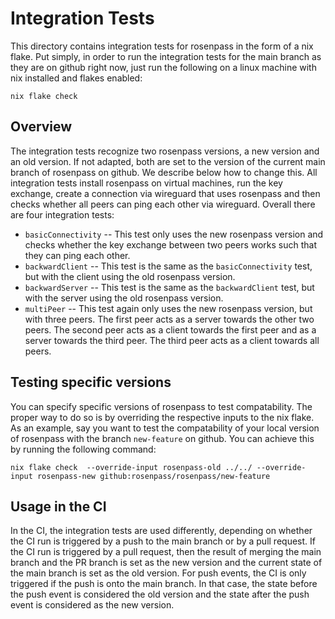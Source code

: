 # Integration Tests

This directory contains integration tests for rosenpass in the form of a nix flake. Put simply, in order to run the integration tests for the main branch as they are on github right now, just run the following on a linux machine with nix installed and flakes enabled:

```
nix flake check
```

## Overview

The integration tests recognize two rosenpass versions, a new version and an old version. If not adapted, both are set to the version of the current main branch of rosenpass on github. We describe below how to change this.
All integration tests install rosenpass on virtual machines, run the key exchange, create a connection via wireguard that uses rosenpass and then checks whether all peers can ping each other via wireguard. Overall there are four integration tests:

- `basicConnectivity` -- This test only uses the new rosenpass version and checks whether the key exchange between two peers works such that they can ping each other.
- `backwardClient` -- This test is the same as the `basicConnectivity` test, but with the client using the old rosenpass version.
- `backwardServer` -- This test is the same as the `backwardClient` test, but with the server using the old rosenpass version.
- `multiPeer` -- This test again only uses the new rosenpass version, but with three peers. The first peer acts as a server towards the other two peers. The second peer acts as a client towards the first peer and as a server towards the third peer. The third peer acts as a client towards all peers.

## Testing specific versions

You can specify specific versions of rosenpass to test compatability. The proper way to do so is by overriding the respective inputs to the nix flake. As an example, say you want to test the compatability of your local version of rosenpass with the branch `new-feature` on github. You can achieve this by running the following command:

```
nix flake check  --override-input rosenpass-old ../../ --override-input rosenpass-new github:rosenpass/rosenpass/new-feature
```

## Usage in the CI

In the CI, the integration tests are used differently, depending on whether the CI run is triggered by a push to the main branch or by a pull request. If the CI run is triggered by a pull request, then the result of merging the main branch and the PR branch is set as the new version and the current state of the main branch is set as the old version. For push events, the CI is only triggered if the push is onto the main branch. In that case, the state before the push event is considered the old version and the state after the push event is considered as the new version.
